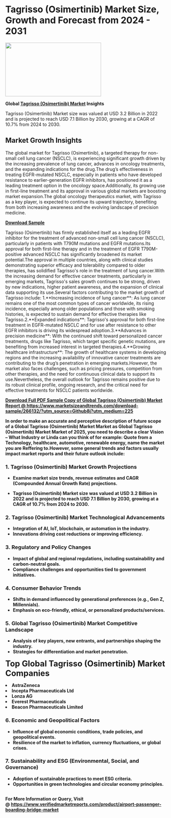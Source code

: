 <H1>Tagrisso (Osimertinib) Market Size, Growth and Forecast from 2024 - 2031</H1><img class="aligncenter size-medium wp-image-584254" src="https://thirdeyenews.in/wp-content/uploads/2024/09/Global-Market-Research-300x168.jpeg" alt="" width="300" height="168" /><p><strong>Global&nbsp;<a href="https://www.marketsizeandtrends.com/download-sample/266132/?utm_source=Github8j?utm_medium=225">Tagrisso (Osimertinib) Market</a> Insights</strong></p><p>Tagrisso (Osimertinib) Market size was valued at USD 3.2 Billion in 2022 and is projected to reach USD 7.1 Billion by 2030, growing at a CAGR of 10.7% from 2024 to 2030.</p><p><h2>Market Growth Insights</h2> <p>The global market for Tagrisso (Osimertinib), a targeted therapy for non-small cell lung cancer (NSCLC), is experiencing significant growth driven by the increasing prevalence of lung cancer, advances in oncology treatments, and the expanding indications for the drug.The drug’s effectiveness in treating EGFR-mutated NSCLC, especially in patients who have developed resistance to earlier-generation EGFR inhibitors, has positioned it as a leading treatment option in the oncology space.Additionally, its growing use in first-line treatment and its approval in various global markets are boosting market expansion.The global oncology therapeutics market, with Tagrisso as a key player, is expected to continue its upward trajectory, benefiting from both increasing awareness and the evolving landscape of precision medicine.</p> <p><strong><a href="#">Download Sample</a></strong></p> <p>Tagrisso (Osimertinib) has firmly established itself as a leading EGFR inhibitor for the treatment of advanced non-small cell lung cancer (NSCLC), particularly in patients with T790M mutations and EGFR mutations.Its approval for both first-line therapy and in the treatment of EGFR T790M-positive advanced NSCLC has significantly broadened its market potential.The approval in multiple countries, along with clinical studies demonstrating superior efficacy and tolerability compared to older therapies, has solidified Tagrisso's role in the treatment of lung cancer.With the increasing demand for effective cancer treatments, particularly in emerging markets, Tagrisso's sales growth continues to be strong, driven by new indications, higher patient awareness, and the expansion of clinical data supporting its use.Several factors contributing to the market growth of Tagrisso include: 1.**Increasing incidence of lung cancer**: As lung cancer remains one of the most common types of cancer worldwide, its rising incidence, especially among older populations and those with smoking histories, is expected to sustain demand for effective therapies like Tagrisso.2.**Expanded indications**: Tagrisso's approval for both first-line treatment in EGFR-mutated NSCLC and for use after resistance to other EGFR inhibitors is driving its widespread adoption.3.**Advances in precision medicine**: With the continued shift toward personalized cancer treatments, drugs like Tagrisso, which target specific genetic mutations, are benefiting from increased interest in targeted therapies.4.**Growing healthcare infrastructure**: The growth of healthcare systems in developing regions and the increasing availability of innovative cancer treatments are contributing to the drug’s penetration in emerging markets.However, the market also faces challenges, such as pricing pressures, competition from other therapies, and the need for continuous clinical data to support its use.Nevertheless, the overall outlook for Tagrisso remains positive due to its robust clinical profile, ongoing research, and the critical need for effective treatments for NSCLC patients worldwide.</p> <p><strong><a href="#"></p><p><span class=""><strong>Download Full PDF Sample Copy of Global Tagrisso (Osimertinib) Market Report</strong> @ <a href="https://www.marketsizeandtrends.com/download-sample/266132/?utm_source=Github8j?utm_medium=225" target="_blank">https://www.marketsizeandtrends.com/download-sample/266132/?utm_source=Github8j?utm_medium=225</a></span></p><p>In order to make an accurate and perceptive description of future scope of a Global&nbsp;Tagrisso (Osimertinib) Market Market as Global&nbsp;Tagrisso (Osimertinib) Market Market of 2025, you need to describe a clear Vision &ndash; What Industry or Linda can you think of for example: Quote from a Technology, healthcare, automotive, renewable energy, name the market you are Reffering to.However, some general trends and factors usually impact market reports and their future outlook include:</p><h3>1.&nbsp;<strong>Tagrisso (Osimertinib) Market Growth Projections</strong></h3><ul><li>Examine market size trends, revenue estimates and CAGR (Compounded Annual Growth Rate) projections.</li><li><p>Tagrisso (Osimertinib) Market size was valued at USD 3.2 Billion in 2022 and is projected to reach USD 7.1 Billion by 2030, growing at a CAGR of 10.7% from 2024 to 2030.</p></li></ul><h3>2.&nbsp;<strong>Tagrisso (Osimertinib) Market Technological Advancements</strong></h3><ul><li>Integration of AI, IoT, blockchain, or automation in the industry.</li><li>Innovations driving cost reductions or improving efficiency.</li></ul><h3>3.&nbsp;<strong>Regulatory and Policy Changes</strong></h3><ul><li>Impact of global and regional regulations, including sustainability and carbon-neutral goals.</li><li>Compliance challenges and opportunities tied to government initiatives.</li></ul><h3>4.&nbsp;<strong>Consumer Behavior Trends</strong></h3><ul><li>Shifts in demand influenced by generational preferences (e.g., Gen Z, Millennials).</li><li>Emphasis on eco-friendly, ethical, or personalized products/services.</li></ul><h3>5.&nbsp;<strong>Global Tagrisso (Osimertinib) Market Competitive Landscape</strong></h3><ul><li>Analysis of key players, new entrants, and partnerships shaping the industry.</li><li>Strategies for differentiation and market penetration.</li></ul><p data-pm-slice="1 1 []"><span style="color: inherit; font-family: inherit; font-size: 25px;">Top Global Tagrisso (Osimertinib) Market Companies</span></p><div class="" data-test-id=""><p><li>AstraZeneca</li><li> Incepta Pharmaceuticals Ltd</li><li> Lonza AG</li><li> Everest Pharmaceuticals</li><li> Beacon Pharmaceuticals Limited</li></p></div><h3>6.&nbsp;<strong>Economic and Geopolitical Factors</strong></h3><ul><li>Influence of global economic conditions, trade policies, and geopolitical events.</li><li>Resilience of the market to inflation, currency fluctuations, or global crises.</li></ul><h3>7.&nbsp;<strong>Sustainability and ESG (Environmental, Social, and Governance)</strong></h3><ul><li>Adoption of sustainable practices to meet ESG criteria.</li><li>Opportunities in green technologies and circular economy principles.</li></ul><h2><strong style="font-size: 14px;">For More Information or Query, Visit @&nbsp;</strong><a style="background-color: #ffffff; font-size: 14px;" href="https://www.marketsizeandtrends.com/report/tagrisso-osimertinib-market/" target="_blank">https://www.verifiedmarketreports.com/product/airport-passenger-boarding-bridge-market</a></h2>